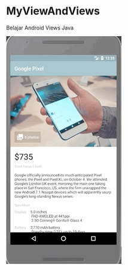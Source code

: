 # MyViewAndViews
Belajar Android Views Java

![alt text](https://github.com/lukisanjaya/MyViewAndViews/blob/master/images/images.gif?raw=true "Belajar Android Views Java")

